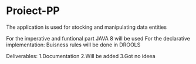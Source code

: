 # Proiect-PP

The application is used for stocking and manipulating data entities

For the imperative and funtional part JAVA 8 will be used
For the declarative implementation: Buisness rules will be done in DROOLS

Deliverables:
  1.Documentation
  2.Will be added 
  3.Got no ideea

